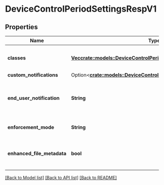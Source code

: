 # DeviceControlPeriodSettingsRespV1

## Properties

Name | Type | Description | Notes
------------ | ------------- | ------------- | -------------
**classes** | [**Vec<crate::models::DeviceControlPeriodUsbClassExceptionsResponse>**](device_control.USBClassExceptionsResponse.md) | List of class_settings this policy applies to |
**custom_notifications** | Option<[**crate::models::DeviceControlPeriodUsbCustomNotifications**](device_control.USBCustomNotifications.md)> |  | [optional]
**end_user_notification** | **String** | Does the end user receives a notification when the policy is violated |
**enforcement_mode** | **String** | [How] is this policy enforced |
**enhanced_file_metadata** | **bool** | Is file metadata processor enabled or not? true|false |

[[Back to Model list]](./README.md#documentation-for-models) [[Back to API list]](./README.md#documentation-for-api-endpoints) [[Back to README]](../README.md)
